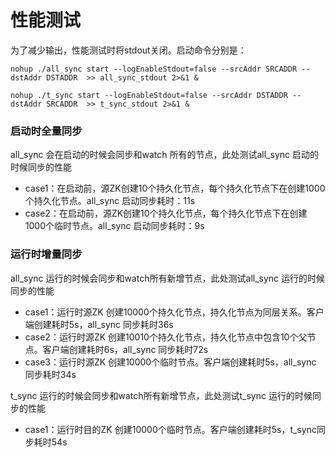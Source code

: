 # 性能测试

为了减少输出，性能测试时将stdout关闭。启动命令分别是：

```
nohup ./all_sync start --logEnableStdout=false --srcAddr SRCADDR --dstAddr DSTADDR  >> all_sync_stdout 2>&1 &

nohup ./t_sync start --logEnableStdout=false --srcAddr DSTADDR --dstAddr SRCADDR  >> t_sync_stdout 2>&1 &
```

### 启动时全量同步

all_sync 会在启动的时候会同步和watch 所有的节点，此处测试all_sync 启动的时候同步的性能

- case1：在启动前，源ZK创建10个持久化节点，每个持久化节点下在创建1000个持久化节点。all_sync 启动同步耗时：11s
- case2：在启动前，源ZK创建10个持久化节点，每个持久化节点下在创建1000个临时节点。all_sync 启动同步耗时：9s

### 运行时增量同步

all_sync 运行的时候会同步和watch所有新增节点，此处测试all_sync 运行的时候同步的性能

- case1：运行时源ZK 创建10000个持久化节点，持久化节点为同层关系。客户端创建耗时5s，all_sync 同步耗时36s
- case2：运行时源ZK 创建10010个持久化节点，持久化节点中包含10个父节点。客户端创建耗时6s，all_sync 同步耗时72s
- case3：运行时源ZK 创建10000个临时节点。客户端创建耗时5s，all_sync 同步耗时34s

t_sync 运行的时候会同步和watch所有新增节点，此处测试t_sync 运行的时候同步的性能

- case1：运行时目的ZK 创建10000个临时节点。客户端创建耗时5s，t_sync同步耗时54s
